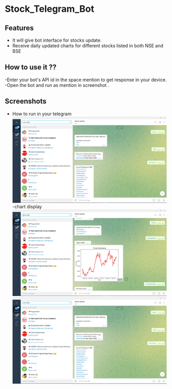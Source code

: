 # Stock_Telegram_Bot
 
## Features
   - It will give bot interface for stocks update.
   - Receive daily updated charts for different stocks listed in both NSE and BSE 

## How to use it ??
-Enter your bot's API id in the space mention to  get response in your device. 
-Open the bot and run as mention in screenshot . 

## Screenshots
- How to run in your telegram 
![App Screenshot](s1.png)
-chart display
![App Screenshot](s2.png)
![App Screenshot](s1.png)
